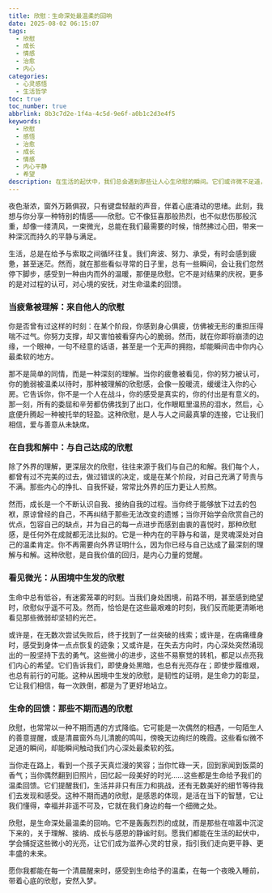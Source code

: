 ```yaml
---
title: 欣慰：生命深处最温柔的回响
date: 2025-08-02 06:15:07
tags:
  - 欣慰
  - 成长
  - 情感
  - 治愈
  - 内心
categories:
  - 心灵感悟
  - 生活哲学
toc: true
toc_number: true
abbrlink: 8b3c7d2e-1f4a-4c5d-9e6f-a0b1c2d3e4f5
keywords:
  - 欣慰
  - 感悟
  - 治愈
  - 成长
  - 情感
  - 内心平静
  - 希望
description: 在生活的起伏中，我们总会遇到那些让人心生欣慰的瞬间。它们或许微不足道，却能像暖流般涌入心间，治愈过往的疲惫，点亮前行的路。本文将带你一同感受，欣慰是如何在细微处绽放，成为我们生命中最温柔的回响。
---
```


夜色渐浓，窗外万籁俱寂，只有键盘轻敲的声音，伴着心底涌动的思绪。此刻，我想与你分享一种特别的情感——欣慰。它不像狂喜那般热烈，也不似悲伤那般沉重，却像一缕清风，一束微光，总能在我们最需要的时候，悄然拂过心田，带来一种深沉而持久的平静与满足。

生活，总是在给予与索取之间循环往复。我们奔波、努力、承受，有时会感到疲惫，甚至迷茫。然而，就在那些看似寻常的日子里，总有一些瞬间，会让我们忽然停下脚步，感受到一种由内而外的温暖，那便是欣慰。它不是对结果的庆祝，更多的是对过程的认可，对心境的安抚，对生命温柔的回馈。

### 当疲惫被理解：来自他人的欣慰

你是否曾有过这样的时刻：在某个阶段，你感到身心俱疲，仿佛被无形的重担压得喘不过气。你努力支撑，却又害怕被看穿内心的脆弱。然而，就在你即将崩溃的边缘，一个眼神，一句不经意的话语，甚至是一个无声的拥抱，却能瞬间击中你内心最柔软的地方。

那不是简单的同情，而是一种深刻的理解。当你的疲惫被看见，你的努力被认可，你的脆弱被温柔以待时，那种被理解的欣慰感，会像一股暖流，缓缓注入你的心房。它告诉你，你不是一个人在战斗，你的感受是真实的，你的付出是有意义的。那一刻，所有的委屈和辛劳都仿佛找到了出口，化作眼眶里温热的泪水，然后，心底便升腾起一种被托举的轻盈。这种欣慰，是人与人之间最真挚的连接，它让我们相信，爱与善意从未缺席。

### 在自我和解中：与自己达成的欣慰

除了外界的理解，更深层次的欣慰，往往来源于我们与自己的和解。我们每个人，都曾有过不完美的过去，做过错误的决定，或是在某个阶段，对自己充满了苛责与不满。那些内心的挣扎、自我怀疑，常常比外界的压力更让人煎熬。

然而，成长是一个不断认识自我、接纳自我的过程。当你终于能够放下过去的包袱，原谅曾经的自己，不再纠结于那些无法改变的遗憾；当你开始学会欣赏自己的优点，包容自己的缺点，并为自己的每一点进步而感到由衷的喜悦时，那种欣慰感，是任何外在成就都无法比拟的。它是一种内在的平静与和谐，是灵魂深处对自己的温柔肯定。你不再需要向外界证明什么，因为你已经与自己达成了最深刻的理解与和解。这种欣慰，是自我价值的回归，是内心力量的觉醒。

### 看见微光：从困境中生发的欣慰

生命中总有低谷，有迷雾笼罩的时刻。当我们身处困境，前路不明，甚至感到绝望时，欣慰似乎遥不可及。然而，恰恰是在这些最艰难的时刻，我们反而能更清晰地看见那些微弱却坚韧的光芒。

或许是，在无数次尝试失败后，终于找到了一丝突破的线索；或许是，在病痛缠身时，感受到身体一点点恢复的迹象；又或许是，在失去方向时，内心深处突然涌现出的一股坚持下去的勇气。这些微小的进步，这些不易察觉的转机，都足以点亮我们内心的希望。它们告诉我们，即使身处黑暗，也总有光亮存在；即使步履维艰，也总有前行的可能。这种从困境中生发的欣慰，是韧性的证明，是生命力的彰显，它让我们相信，每一次跌倒，都是为了更好地站立。

### 生命的回馈：那些不期而遇的欣慰

欣慰，也常常以一种不期而遇的方式降临。它可能是一次偶然的相遇，一句陌生人的善意提醒，或是清晨窗外鸟儿清脆的鸣叫，傍晚天边绚烂的晚霞。这些看似微不足道的瞬间，却能瞬间触动我们内心深处最柔软的弦。

当你走在路上，看到一个孩子天真烂漫的笑容；当你忙碌一天，回到家闻到饭菜的香气；当你偶然翻到旧照片，回忆起一段美好的时光……这些都是生命给予我们的温柔回馈。它们提醒我们，生活并非只有压力和挑战，还有无数美好的细节等待我们去发现和感受。这种不期而遇的欣慰，是感恩的体现，是活在当下的智慧，它让我们懂得，幸福并非遥不可及，它就在我们身边的每一个细微之处。

欣慰，是生命深处最温柔的回响。它不是轰轰烈烈的成就，而是那些在喧嚣中沉淀下来的，关于理解、接纳、成长与感恩的静谧时刻。愿我们都能在生活的起伏中，学会捕捉这些微小的光亮，让它们成为滋养心灵的甘泉，指引我们走向更平静、更丰盛的未来。

愿你我都能在每一个清晨醒来时，感受到生命给予的温柔，在每一个夜晚入睡前，带着心底的欣慰，安然入梦。